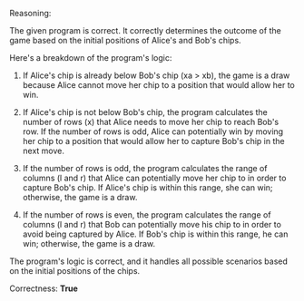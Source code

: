 Reasoning:

The given program is correct. It correctly determines the outcome of the game based on the initial positions of Alice's and Bob's chips.

Here's a breakdown of the program's logic:

1. If Alice's chip is already below Bob's chip (xa > xb), the game is a draw because Alice cannot move her chip to a position that would allow her to win.

2. If Alice's chip is not below Bob's chip, the program calculates the number of rows (x) that Alice needs to move her chip to reach Bob's row. If the number of rows is odd, Alice can potentially win by moving her chip to a position that would allow her to capture Bob's chip in the next move.

3. If the number of rows is odd, the program calculates the range of columns (l and r) that Alice can potentially move her chip to in order to capture Bob's chip. If Alice's chip is within this range, she can win; otherwise, the game is a draw.

4. If the number of rows is even, the program calculates the range of columns (l and r) that Bob can potentially move his chip to in order to avoid being captured by Alice. If Bob's chip is within this range, he can win; otherwise, the game is a draw.

The program's logic is correct, and it handles all possible scenarios based on the initial positions of the chips.

Correctness: **True**